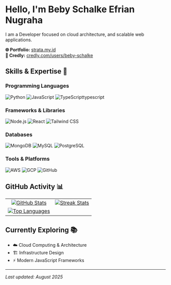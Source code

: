 # Hello, I'm Beby Schalke Efrian Nugraha

I am a Developer focused on cloud architecture, and scalable web applications.

**🌐 Portfolio:** [strata.my.id](https://strata.my.id)  
**📜 Credly:** [credly.com/users/beby-schalke](https://www.credly.com/users/beby-schalke)

## Skills & Expertise 🚀

### Programming Languages
![Python](https://img.shields.io/badge/Python-3776AB?style=flat&logo=python&logoColor=white)
![JavaScript](https://img.shields.io/badge/JavaScript-F7DF1E?style=flat&logo=javascript&logoColor=black)
![TypeScript](https://img.shields.io/badge/typescript?style=flat&logo=javascript&logoColor=black)typescript

### Frameworks & Libraries
![Node.js](https://img.shields.io/badge/Node.js-339933?style=flat&logo=node.js&logoColor=white)
![React](https://img.shields.io/badge/React-61DAFB?style=flat&logo=react&logoColor=black)
![Tailwind CSS](https://img.shields.io/badge/TailwindCSS-38B2AC?style=flat&logo=tailwind-css&logoColor=white)

### Databases
![MongoDB](https://img.shields.io/badge/MongoDB-47A248?style=flat&logo=mongodb&logoColor=white)
![MySQL](https://img.shields.io/badge/MySQL-4479A1?style=flat&logo=mysql&logoColor=white)
![PostgreSQL](https://img.shields.io/badge/postgresql?style=flat&logo=mysql&logoColor=white)

### Tools & Platforms
![AWS](https://img.shields.io/badge/AWS-232F3E?style=flat&logo=amazon-aws&logoColor=white)
![GCP](https://img.shields.io/badge/AWS-232F3E?style=flat&logo=googlecloud&logoColor=white)
![GitHub](https://img.shields.io/badge/GitHub-181717?style=flat&logo=github)

## GitHub Activity 📊

| | |
| :---: | :---: |
| [![GitHub Stats](https://github-readme-stats.vercel.app/api?username=desxtra&show_icons=true&theme=tokyonight)](https://github.com/desxtra) | [![Streak Stats](https://github-readme-streak-stats.herokuapp.com/?user=desxtra&theme=tokyonight)](https://github.com/desxtra) |
| [![Top Languages](https://github-readme-stats.vercel.app/api/top-langs/?username=desxtra&layout=compact&theme=tokyonight)](https://github.com/desxtra) | |

## Currently Exploring 📚

- ☁️ Cloud Computing & Architecture
- 🏗️ Infrastructure Design
- ⚡ Modern JavaScript Frameworks

---

*Last updated: August 2025*
